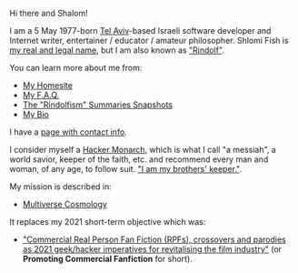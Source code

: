 Hi there and Shalom!

I am a 5 May 1977-born [Tel Aviv](https://en.wikipedia.org/wiki/Tel_Aviv)-based
Israeli software developer and Internet writer,
entertainer / educator / amateur philosopher. Shlomi Fish is
[my real and legal name](https://www.shlomifish.org/meta/FAQ/your_name.xhtml),
but I am also known as ["Rindolf"](https://www.shlomifish.org/me/rindolf/).

You can learn more about me from:

* [My Homesite](https://www.shlomifish.org/)
* [My F.A.Q.](https://www.shlomifish.org/meta/FAQ/)
* [The "Rindolfism" Summaries Snapshots](https://www.shlomifish.org/philosophy/philosophy/#summaries_of_my_philosophy)
* [My Bio](https://www.shlomifish.org/personal.html)

I have a [page with contact info](https://www.shlomifish.org/me/contact-me/).

I consider myself a [Hacker Monarch](https://www.shlomifish.org/philosophy/philosophy/putting-cards-on-the-table-2019-2020/#hacker-monarchs),
which is what I call "a messiah", a world savior, keeper of the faith, etc.
and recommend every man and woman, of any age, to follow suit.
["I am my brothers' keeper."](https://en.wikipedia.org/wiki/Cain_and_Abel).

My mission is described in:

* [Multiverse Cosmology](https://www.shlomifish.org/philosophy/culture/multiverse-cosmology/#see-also)

It replaces my 2021 short-term objective which was:

* ["Commercial Real Person Fan Fiction (RPFs), crossovers and parodies as 2021 geek/hacker imperatives for revitalising the film industry"](https://www.shlomifish.org/philosophy/culture/case-for-commercial-fan-fiction/) (or **Promoting Commercial Fanfiction** for short).
